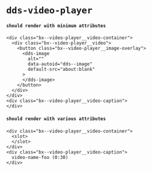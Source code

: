 # `dds-video-player`

#### `should render with minimum attributes`

```
<div class="bx--video-player__video-container">
  <div class="bx--video-player__video">
    <button class="bx--video-player__image-overlay">
      <dds-image
        alt=""
        data-autoid="dds--image"
        default-src="about:blank"
      >
      </dds-image>
    </button>
  </div>
</div>
<div class="bx--video-player__video-caption">
</div>
```

#### `should render with various attributes`

```
<div class="bx--video-player__video-container">
  <slot>
  </slot>
</div>
<div class="bx--video-player__video-caption">
  video-name-foo (0:30)
</div>

```

